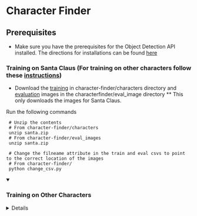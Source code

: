 # Character Finder

## Prerequisites 
* Make sure you have the prerequisites for the Object Detection API installed. The directions for installations can be found [here](https://github.com/tensorflow/models/blob/master/research/object_detection/g3doc/installation.md)

### Training on Santa Claus (For training on other characters follow these [instructions](#abcd))
* Download the [training](https://www.dropbox.com/s/c8tbm4obfdupqgs/santa.zip?dl=1) in character-finder/characters directory  and [evaluation](https://www.dropbox.com/s/xij9f2r1wzksfso/santa.zip?dl=1) images in the characterfinder/eval\_image directory
** This only downloads the images for Santa Claus.

Run the following commands 
```
 # Unzip the contents
 # From character-finder/characters
 unzip santa.zip  
 # From character-finder/eval_images
 unzip santa.zip
 
 # Change the filneame attribute in the train and eval csvs to point to the correct location of the images
 # From character-finder/
 python change_csv.py
```
<a name="abcd"></a>
<details open>
<summary><h3>Training on Other Characters</h3></summary>
<details>
## Generating record files


* After the csv points to the correct location, we can generate the record files
	 ``` bash
	# Generate training record
	python --csv_input train.csv --output_path train.record --label_map_path characters_label_map.pbtext 
	``` 
	``` bash
	# Generate evaluation record
	python --csv_input eval.csv --output_path eval.record --label_map_path characters_label_map.pbtext 
	```


## Training
For training you need to construct an object-detection training pipeline. 
* You can use any of the config files present in object\_detection/samples/configs/ as basis
* Adjust the number of classes depending on the number of character you are training on
* It is recommended to train your model from a pre-trained checkpoint. Tensorflow provides several pre-trained checkpoints which can be found [here](https://github.com/tensorflow/models/blob/master/research/object_detection/g3doc/detection_model_zoo.md)
* Changes in the .config file:
	1. Change the ` fine_tune_checkpoint: "PATH_TO_BE_CONFIGURED/model.ckpt" ` to point to the checkpoint you want to use 
	2. In the following Code snippet
		```
		train_input_reader: {
		  tf_record_input_reader {
		    input_path: "PATH_TO_BE_CONFIGURED/train.record"
		  }
		  label_map_path: "PATH_TO_BE_CONFIGURED/characters_label_map.pbtxt"
		}
		```
		Change the ` input_path: "PATH_TO_BE_CONFIGURED/train.record" ` to point to the train.record file created in the previous step and the ` label_map_path: "PATH_TO_BE_CONFIGURED/characters_label_map.pbtxt" ` to point to the appropriate label map
	3. In the following Code snippet
		```
		eval_input_reader: {
  		  tf_record_input_reader {
    		    input_path: "PATH_TO_BE_CONFIGURED/eval.record"
  		  }
  		  label_map_path: "PATH_TO_BE_CONFIGURED/characters_label_map.pbtxt"
  		  shuffle: false
  		  num_readers: 1
  		  num_epochs: 1
		}
		```
		Change the ` input_path: "PATH_TO_BE_CONFIGURED/eval.record" ` to point to the eval.record file created in the previous step and the ` label_map_path: "PATH_TO_BE_CONFIGURED/characters_label_map.pbtxt" ` to point to the appropriate label map

